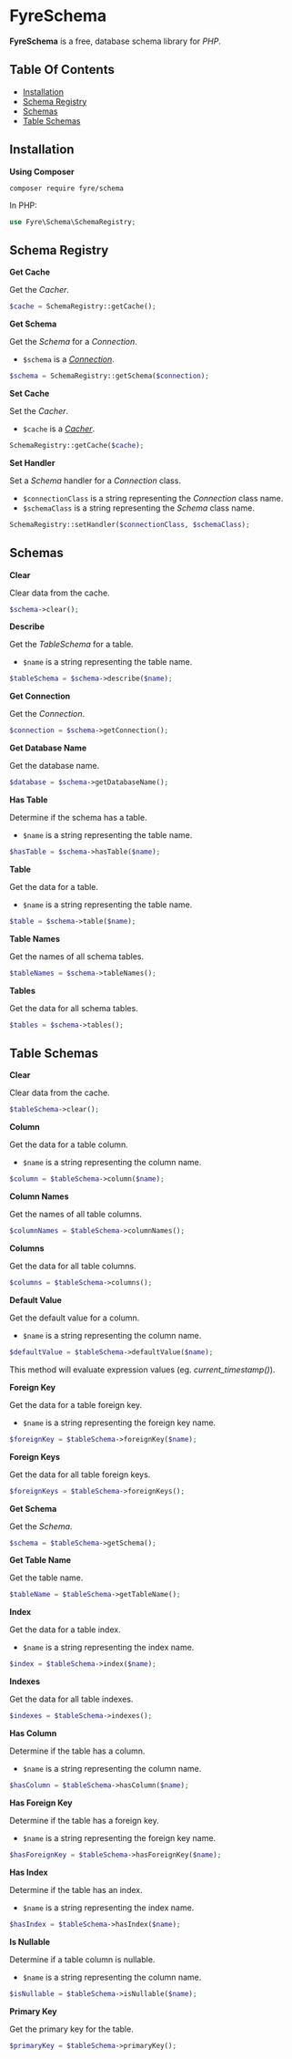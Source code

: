 # FyreSchema

**FyreSchema** is a free, database schema library for *PHP*.


## Table Of Contents
- [Installation](#installation)
- [Schema Registry](#schema-registry)
- [Schemas](#schemas)
- [Table Schemas](#table-schemas)



## Installation

**Using Composer**

```
composer require fyre/schema
```

In PHP:

```php
use Fyre\Schema\SchemaRegistry;
```


## Schema Registry

**Get Cache**

Get the *Cacher*.

```php
$cache = SchemaRegistry::getCache();
```

**Get Schema**

Get the *Schema* for a *Connection*.

- `$schema` is a [*Connection*](https://github.com/elusivecodes/FyreDB).

```php
$schema = SchemaRegistry::getSchema($connection);
```

**Set Cache**

Set the *Cacher*.

- `$cache` is a [*Cacher*](https://github.com/elusivecodes/FyreCache).

```php
SchemaRegistry::getCache($cache);
```

**Set Handler**

Set a *Schema* handler for a *Connection* class.

- `$connectionClass` is a string representing the *Connection* class name.
- `$schemaClass` is a string representing the *Schema* class name.

```php
SchemaRegistry::setHandler($connectionClass, $schemaClass);
```


## Schemas

**Clear**

Clear data from the cache.

```php
$schema->clear();
```

**Describe**

Get the *TableSchema* for a table.

- `$name` is a string representing the table name.

```php
$tableSchema = $schema->describe($name);
```

**Get Connection**

Get the *Connection*.

```php
$connection = $schema->getConnection();
```

**Get Database Name**

Get the database name.

```php
$database = $schema->getDatabaseName();
```

**Has Table**

Determine if the schema has a table.

- `$name` is a string representing the table name.

```php
$hasTable = $schema->hasTable($name);
```

**Table**

Get the data for a table.

- `$name` is a string representing the table name.

```php
$table = $schema->table($name);
```

**Table Names**

Get the names of all schema tables.

```php
$tableNames = $schema->tableNames();
```

**Tables**

Get the data for all schema tables.

```php
$tables = $schema->tables();
```


## Table Schemas

**Clear**

Clear data from the cache.

```php
$tableSchema->clear();
```

**Column**

Get the data for a table column.

- `$name` is a string representing the column name.

```php
$column = $tableSchema->column($name);
```

**Column Names**

Get the names of all table columns.

```php
$columnNames = $tableSchema->columnNames();
```

**Columns**

Get the data for all table columns.

```php
$columns = $tableSchema->columns();
```

**Default Value**

Get the default value for a column.

- `$name` is a string representing the column name.

```php
$defaultValue = $tableSchema->defaultValue($name);
```

This method will evaluate expression values (eg. *current_timestamp()*).

**Foreign Key**

Get the data for a table foreign key.

- `$name` is a string representing the foreign key name.

```php
$foreignKey = $tableSchema->foreignKey($name);
```

**Foreign Keys**

Get the data for all table foreign keys.

```php
$foreignKeys = $tableSchema->foreignKeys();
```

**Get Schema**

Get the *Schema*.

```php
$schema = $tableSchema->getSchema();
```

**Get Table Name**

Get the table name.

```php
$tableName = $tableSchema->getTableName();
```

**Index**

Get the data for a table index.

- `$name` is a string representing the index name.

```php
$index = $tableSchema->index($name);
```

**Indexes**

Get the data for all table indexes.

```php
$indexes = $tableSchema->indexes();
```

**Has Column**

Determine if the table has a column.

- `$name` is a string representing the column name.

```php
$hasColumn = $tableSchema->hasColumn($name);
```

**Has Foreign Key**

Determine if the table has a foreign key.

- `$name` is a string representing the foreign key name.

```php
$hasForeignKey = $tableSchema->hasForeignKey($name);
```

**Has Index**

Determine if the table has an index.

- `$name` is a string representing the index name.

```php
$hasIndex = $tableSchema->hasIndex($name);
```

**Is Nullable**

Determine if a table column is nullable.

- `$name` is a string representing the column name.

```php
$isNullable = $tableSchema->isNullable($name);
```

**Primary Key**

Get the primary key for the table.

```php
$primaryKey = $tableSchema->primaryKey();
```